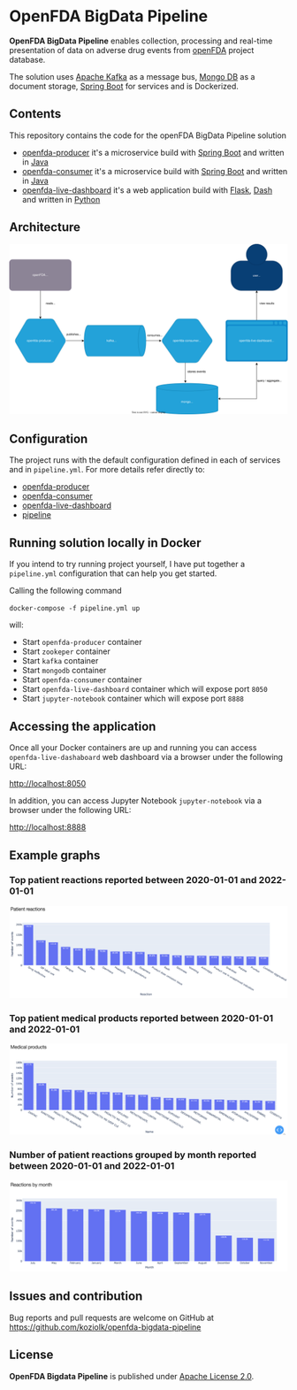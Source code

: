 # OpenFDA BigData Pipeline

**OpenFDA BigData Pipeline** enables collection, processing and real-time presentation of data on adverse drug events from [openFDA](https://open.fda.gov/apis/drug/) project database.

The solution uses [Apache Kafka](https://kafka.apache.org/) as a message bus, [Mongo DB](https://www.mongodb.com) as a document storage, [Spring Boot](https://spring.io/projects/spring-boot) for services and is Dockerized.

## Contents

This repository contains the code for the openFDA BigData Pipeline solution

* [openfda-producer](openfda-producer) it's a microservice build with [Spring Boot](https://spring.io/projects/spring-boot) and written in [Java](https://www.java.com)
* [openfda-consumer](openfda-consumer) it's a microservice build with [Spring Boot](https://spring.io/projects/spring-boot) and written in [Java](https://www.java.com)
* [openfda-live-dashboard](openfda-live-dashboard) it's a web application build with [Flask](https://flask.palletsprojects.com/), [Dash](https://dash.plotly.com/) and written in [Python](https://www.python.org/)

##  Architecture


![Pipeline Architecture](pipeline-architecture.svg)


##  Configuration

The project runs with the default configuration defined in each of services and in `pipeline.yml`. For more details refer directly to:

* [openfda-producer](openfda-producer/README.md)
* [openfda-consumer](openfda-consumer/README.md)
* [openfda-live-dashboard](openfda-live-dashboard/README.md)
* [pipeline](pipeline.yml)

##  Running solution locally in Docker

If you intend to try running project yourself, I have put together a `pipeline.yml` configuration that can help you get started. 

Calling the following command

``
docker-compose -f pipeline.yml up
``

will:

* Start `openfda-producer` container 
* Start `zookeper` container
* Start `kafka` container
* Start `mongodb` container
* Start `openfda-consumer` container
* Start `openfda-live-dashboard` container which will expose port `8050`
* Start `jupyter-notebook` container which will expose port `8888`


## Accessing the application

Once all your Docker containers are up and running you can access `openfda-live-dashaboard` web dashboard via a browser under the following URL:

[http://localhost:8050](http://localhost:8050) 

In addition, you can access Jupyter Notebook `jupyter-notebook` via a browser under the following URL:

[http://localhost:8888](http://localhost:8888) 

## Example graphs

### Top patient reactions reported between 2020-01-01 and 2022-01-01
![Top patient reactions](results/top-patient-reactions-2020-2022.png)

### Top patient medical products reported between 2020-01-01 and 2022-01-01
![Top medical products](results/top-medical-products-2020-2022.png)

### Number of patient reactions grouped by month reported between 2020-01-01 and 2022-01-01
![Top reactions grouped by month](results/reactions-by-month-2020-2022.png)

## Issues and contribution

Bug reports and pull requests are welcome on GitHub at https://github.com/koziolk/openfda-bigdata-pipeline

## License

**OpenFDA Bigdata Pipeline** is published under [Apache License 2.0](http://www.apache.org/licenses/LICENSE-2.0).


